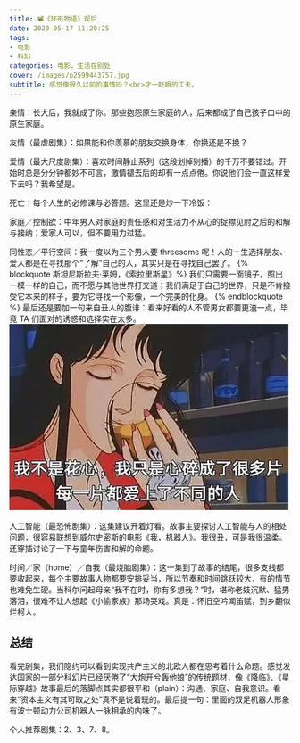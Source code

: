 ```yaml
---
title: 📽《环形物语》观后
date: 2020-05-17 11:20:25
tags:
- 电影
- 科幻
categories: 电影，生活在别处
cover: /images/p2599443757.jpg
subtitle: 感觉像很久以前的事情吗？<br>才一眨眼的工夫。
---
```

亲情：长大后，我就成了你。那些抱怨原生家庭的人，后来都成了自己孩子口中的原生家庭。

友情（最虐剧集）：如果能和你羡慕的朋友交换身体，你换还是不换？

爱情（最大尺度剧集）：喜欢时间静止系列（这段划掉别播）的千万不要错过。开始时总是分分钟都妙不可言，激情褪去后的却有一点点倦。你说他们会一直这样爱下去吗？我希望是。

死亡：每个人生的必修课与必答题。这里还是炒一下冷饭：

家庭／控制欲：中年男人对家庭的责任感和对生活力不从心的捉襟见肘之后的和解与接纳；爱家人可以，但不要用力过猛。

同性恋／平行空间：我一度以为三个男人要 threesome 呢！人的一生选择朋友、爱人都是在寻找那个“了解”自己的人，其实只是在寻找自己罢了。
{% blockquote 斯坦尼斯拉夫·莱姆，《索拉里斯星》%}
我们只需要一面镜子，照出一模一样的自己，而不愿与其他世界打交道；我们满足于自己的世界，只是不肯接受它本来的样子，要为它寻找一个影像，一个完美的化身。
{% endblockquote %}
最后还是要加一句来自丑人的腹诽：看来好看的人不管男女都要更渣一点，毕竟 TA 们面对的诱惑和选择实在太多。
![渣女语录](/images/16f5cb006a7e84cf.jpeg)

人工智能（最恐怖剧集）：这集建议开着灯看。故事主要探讨人工智能与人的相处问题，很容易联想到威尔史密斯的电影《我，机器人》。我很丑，可是我很温柔。还穿插讨论了一下与童年伤害和解的命题。

时间／家（home）／自我（最烧脑剧集）：这一集到了故事的结尾，很多支线都要收起来，每个主要故事人物都要安排妥当，所以节奏和时间跳跃较大，有的情节也难免生硬。当科尔问起母亲“我不在时，你有多想我？”时，堪称老妓沉默、猛男落泪，很难不让人想起《小偷家族》那场哭戏。真是：怀旧空吟闻笛赋，到乡翻似烂柯人。

## 总结
看完剧集，我们隐约可以看到实现共产主义的北欧人都在思考着什么命题。感觉发达国家的一部分科幻片已经厌倦了“大炮开兮轰他娘”的传统题材，像《降临》、《星际穿越》故事最后的落脚点其实都很平和（plain）：沟通、家庭、自我意识。看来“资本主义有其可取之处”真不是说着玩的。最后提一句：里面的双足机器人形象有波士顿动力公司机器人一脉相承的内味了。

个人推荐剧集：2、3、7、8。